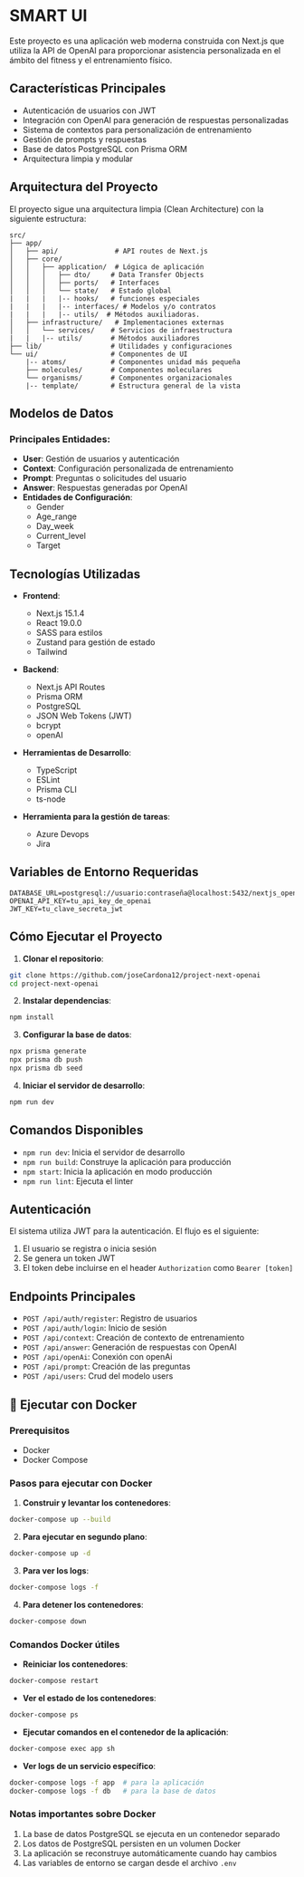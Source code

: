 # SMART UI

Este proyecto es una aplicación web moderna construida con Next.js que utiliza la API de OpenAI para proporcionar asistencia personalizada en el ámbito del fitness y el entrenamiento físico.

## Características Principales

- Autenticación de usuarios con JWT
- Integración con OpenAI para generación de respuestas personalizadas
- Sistema de contextos para personalización de entrenamiento
- Gestión de prompts y respuestas
- Base de datos PostgreSQL con Prisma ORM
- Arquitectura limpia y modular

## Arquitectura del Proyecto

El proyecto sigue una arquitectura limpia (Clean Architecture) con la siguiente estructura:

```
src/
├── app/
│   ├── api/              # API routes de Next.js
│   ├── core/
│   │   ├── application/  # Lógica de aplicación
│   │   │   ├── dto/     # Data Transfer Objects
│   │   │   ├── ports/   # Interfaces
│   │   │   └── state/   # Estado global
|   |   |   |-- hooks/   # funciones especiales
|   |   |   |-- interfaces/ # Modelos y/o contratos
|   |   |   |-- utils/  # Métodos auxiliadoras.
│   ├── infrastructure/   # Implementaciones externas
│   │   └── services/    # Servicios de infraestructura
|   |   |-- utils/       # Métodos auxiliadores
├── lib/                 # Utilidades y configuraciones
└── ui/                  # Componentes de UI
    |-- atoms/           # Componentes unidad más pequeña
    ├── molecules/       # Componentes moleculares
    └── organisms/       # Componentes organizacionales
    |-- template/        # Estructura general de la vista
```

## Modelos de Datos

### Principales Entidades:

- **User**: Gestión de usuarios y autenticación
- **Context**: Configuración personalizada de entrenamiento
- **Prompt**: Preguntas o solicitudes del usuario
- **Answer**: Respuestas generadas por OpenAI
- **Entidades de Configuración**:
  - Gender
  - Age_range
  - Day_week
  - Current_level
  - Target

## Tecnologías Utilizadas

- **Frontend**:

  - Next.js 15.1.4
  - React 19.0.0
  - SASS para estilos
  - Zustand para gestión de estado
  - Tailwind

- **Backend**:

  - Next.js API Routes
  - Prisma ORM
  - PostgreSQL
  - JSON Web Tokens (JWT)
  - bcrypt
  - openAI

- **Herramientas de Desarrollo**:
  - TypeScript
  - ESLint
  - Prisma CLI
  - ts-node

- **Herramienta para la gestión de tareas**:
  - Azure Devops
  - Jira

## Variables de Entorno Requeridas

```env
DATABASE_URL=postgresql://usuario:contraseña@localhost:5432/nextjs_openai
OPENAI_API_KEY=tu_api_key_de_openai
JWT_KEY=tu_clave_secreta_jwt
```

## Cómo Ejecutar el Proyecto

1. **Clonar el repositorio**:

```bash
git clone https://github.com/joseCardona12/project-next-openai
cd project-next-openai
```

2. **Instalar dependencias**:

```bash
npm install
```

3. **Configurar la base de datos**:

```bash
npx prisma generate
npx prisma db push
npx prisma db seed
```

4. **Iniciar el servidor de desarrollo**:

```bash
npm run dev
```

## Comandos Disponibles

- `npm run dev`: Inicia el servidor de desarrollo
- `npm run build`: Construye la aplicación para producción
- `npm start`: Inicia la aplicación en modo producción
- `npm run lint`: Ejecuta el linter

## Autenticación

El sistema utiliza JWT para la autenticación. El flujo es el siguiente:

1. El usuario se registra o inicia sesión
2. Se genera un token JWT
3. El token debe incluirse en el header `Authorization` como `Bearer [token]`

## Endpoints Principales

- `POST /api/auth/register`: Registro de usuarios
- `POST /api/auth/login`: Inicio de sesión
- `POST /api/context`: Creación de contexto de entrenamiento
- `POST /api/answer`: Generación de respuestas con OpenAI
- `POST /api/openAi`: Conexión con openAi
- `POST /api/prompt`: Creación de las preguntas
- `POST /api/users`: Crud del modelo users

## 🐳 Ejecutar con Docker

### Prerequisitos

- Docker
- Docker Compose

### Pasos para ejecutar con Docker

1. **Construir y levantar los contenedores**:

```bash
docker-compose up --build
```

2. **Para ejecutar en segundo plano**:

```bash
docker-compose up -d
```

3. **Para ver los logs**:

```bash
docker-compose logs -f
```

4. **Para detener los contenedores**:

```bash
docker-compose down
```

### Comandos Docker útiles

- **Reiniciar los contenedores**:

```bash
docker-compose restart
```

- **Ver el estado de los contenedores**:

```bash
docker-compose ps
```

- **Ejecutar comandos en el contenedor de la aplicación**:

```bash
docker-compose exec app sh
```

- **Ver logs de un servicio específico**:

```bash
docker-compose logs -f app  # para la aplicación
docker-compose logs -f db   # para la base de datos
```

### Notas importantes sobre Docker

1. La base de datos PostgreSQL se ejecuta en un contenedor separado
2. Los datos de PostgreSQL persisten en un volumen Docker
3. La aplicación se reconstruye automáticamente cuando hay cambios
4. Las variables de entorno se cargan desde el archivo `.env`

